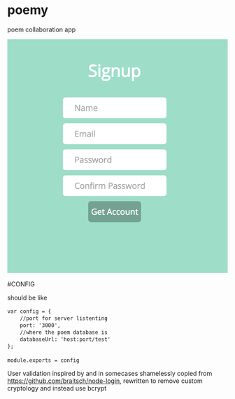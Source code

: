 # poemy
poem collaboration app

![screenshot](screenie_1.png "screenie")

#CONFIG

should be like

```
var config = {
    //port for server listenting
    port: '3000',
    //where the poem database is
    databaseUrl: 'host:port/test'
};

module.exports = config
```

User validation inspired by and in somecases shamelessly copied from https://github.com/braitsch/node-login, rewritten to remove custom cryptology and instead use bcrypt
